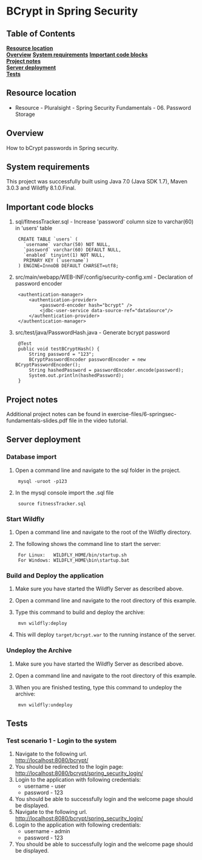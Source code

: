 # BCrypt in Spring Security

## Table of Contents
**[Resource location](#resource-location)**  
**[Overview](#overview)**
**[System requirements](#system-requirements)**
**[Important code blocks](#important-code-blocks)**  
**[Project notes](#project-notes)**  
**[Server deployment](#server-deployment)**  
**[Tests](#tests)**  

## Resource location
* Resource - Pluralsight - Spring Security Fundamentals - 06. Password Storage

## Overview
How to bCrypt passwords in Spring security.

## System requirements
This project was successfully built using Java 7.0 (Java SDK 1.7), Maven 3.0.3 and Wildfly 8.1.0.Final.

## Important code blocks

1. sql/fitnessTracker.sql - Increase 'password' column size to varchar(60) in 'users' table

		CREATE TABLE `users` (
		  `username` varchar(50) NOT NULL,
		  `password` varchar(60) DEFAULT NULL,
		  `enabled` tinyint(1) NOT NULL,
		  PRIMARY KEY (`username`)
		) ENGINE=InnoDB DEFAULT CHARSET=utf8;

2. src/main/webapp/WEB-INF/config/security-config.xml - Declaration of password encoder

		<authentication-manager>
			<authentication-provider> 
				<password-encoder hash="bcrypt" />
				<jdbc-user-service data-source-ref="dataSource"/>
			</authentication-provider>		
		</authentication-manager>

3. src/test/java/PasswordHash.java - Generate bcrypt password

		@Test
		public void testBCryptHash() {
			String password = "123";
			BCryptPasswordEncoder passwordEncoder = new BCryptPasswordEncoder();
			String hashedPassword = passwordEncoder.encode(password);
			System.out.println(hashedPassword);
		}

## Project notes

Additional project notes can be found in exercise-files/6-springsec-fundamentals-slides.pdf file in the video tutorial.

## Server deployment

### Database import

1. Open a command line and navigate to the sql folder in the project.
		
		mysql -uroot -p123

2. In the mysql console import the .sql file
		
		source fitnessTracker.sql

### Start Wildfly
1. Open a command line and navigate to the root of the Wildfly directory.
2. The following shows the command line to start the server:

        For Linux:   WILDFLY_HOME/bin/startup.sh
        For Windows: WILDFLY_HOME\bin\startup.bat

### Build and Deploy the application
1. Make sure you have started the Wildfly Server as described above.
2. Open a command line and navigate to the root directory of this example.
3. Type this command to build and deploy the archive:

        mvn wildfly:deploy  

4. This will deploy `target/bcrypt.war` to the running instance of the server.

### Undeploy the Archive
1. Make sure you have started the Wildfly Server as described above.
2. Open a command line and navigate to the root directory of this example.
3. When you are finished testing, type this command to undeploy the archive:

        mvn wildfly:undeploy

## Tests

### Test scenario 1 - Login to the system

1. Navigate to the following url.       
<http://localhost:8080/bcrypt/>
2. You should be redirected to the login page:
<http://localhost:8080/bcrypt/spring_security_login/>
3. Login to the application with following credentials:
	* username - user
	* password - 123
4. You should be able to successfully login and the welcome page should be displayed.
5. Navigate to the following url.       
<http://localhost:8080/bcrypt/spring_security_login/>
3. Login to the application with following credentials:
	* username - admin
	* password - 123
4. You should be able to successfully login and the welcome page should be displayed.